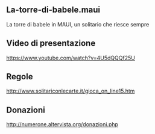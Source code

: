 ## La-torre-di-babele.maui
La torre di babele in MAUI, un solitario che riesce sempre

## Video di presentazione

https://www.youtube.com/watch?v=4U5dQQQf25U

## Regole

http://www.solitariconlecarte.it/gioca_on_line15.htm

## Donazioni

http://numerone.altervista.org/donazioni.php
